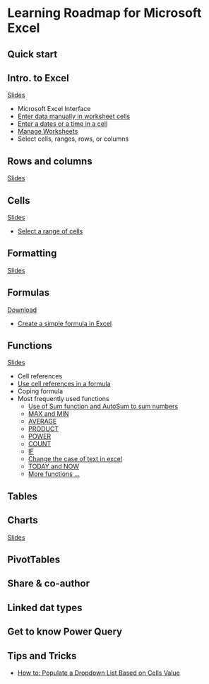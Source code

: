 # Learning Roadmap for Microsoft Excel

## Quick start

## Intro. to Excel

[Slides](https://docs.google.com/presentation/d/1-oWKNYhwev6poBhf6dLddANeshmkWca3LLHaaG9zYyo/)

- Microsoft Excel Interface
- [Enter data manually in worksheet cells](https://youtu.be/r84zUXFUIfc)
- [Enter a dates or a time in a cell](https://youtu.be/-ov-M0AHxZI)
- [Manage Worksheets](https://youtu.be/4_WTHBDiAe0)
- Select cells, ranges, rows, or columns

## Rows and columns

[Slides](https://docs.google.com/presentation/d/1-oWKNYhwev6poBhf6dLddANeshmkWca3LLHaaG9zYyo/)

## Cells

[Slides](https://docs.google.com/presentation/d/1-oWKNYhwev6poBhf6dLddANeshmkWca3LLHaaG9zYyo/)

- [Select a range of cells](https://youtu.be/rAqaieW0lVM)

## Formatting

[Slides](https://docs.google.com/presentation/d/1NhO_o_oY-bfgeMGucNeQ4Wa0UhS4bKn7J5jiG-gUzbU/)

## Formulas

[Download](https://docs.google.com/presentation/d/1rB0PnP-Rbw28GiBKTSv_GgFTMSA71BnSIlUpGi9GfH4/)

- [Create a simple formula in Excel](https://youtu.be/mKNp8MgTS70)

## Functions

[Slides](https://docs.google.com/presentation/d/1z9o05Mi10xwlSupsi3lWHHxNQSeR56JmKaLw9Z6gB0o/)

- Cell references
- [Use cell references in a formula](https://youtu.be/mdmYAOeGJoQ)
- Coping formula
- Most frequently used functions
  - [Use of Sum function and AutoSum to sum numbers](https://youtu.be/o8aBs1Qr_8s)
  - [MAX and MIN](https://youtu.be/v-HPGVPpEvE)
  - [AVERAGE](https://youtu.be/WtETTSFaWSs)
  - [PRODUCT](https://youtu.be/G-6sxw5Dvpw)
  - [POWER](https://youtu.be/Brd7LkDfPXY)
  - [COUNT](https://youtu.be/KHTWvRaorWs)
  - [IF](https://youtu.be/hftoKkdWNRk)
  - [Change the case of text in excel](https://youtu.be/KHTWvRaorWs)
  - [TODAY and NOW](https://youtu.be/9ETguwC7Jnk)
  - [More functions ...](functions.md)

## Tables

## Charts

[Slides](https://docs.google.com/presentation/d/1mwoqCXAtQsQ7cdvLuVIv0y1qBwSwsOBCeqeWJ4i1Wps/)

## PivotTables

## Share & co-author

## Linked dat types

## Get to know Power Query

## Tips and Tricks

- [How to: Populate a Dropdown List Based on Cells Value](https://youtube.com/shorts/qnrHaDbaPYw)